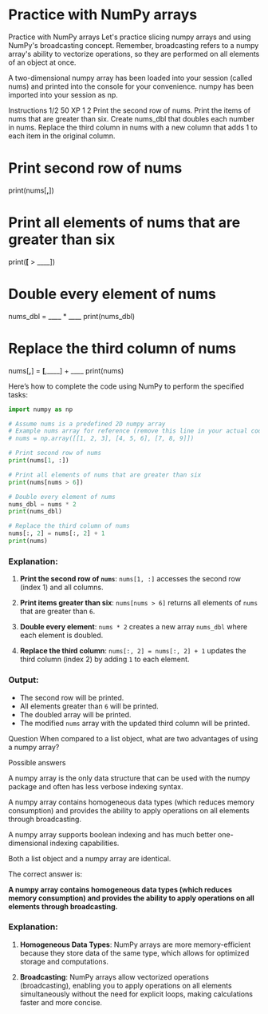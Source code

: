 # Practice with NumPy arrays

Practice with NumPy arrays
Let's practice slicing numpy arrays and using NumPy's broadcasting concept. Remember, broadcasting refers to a numpy array's ability to vectorize operations, so they are performed on all elements of an object at once.

A two-dimensional numpy array has been loaded into your session (called nums) and printed into the console for your convenience. numpy has been imported into your session as np.

Instructions 1/2
50 XP
1
2
Print the second row of nums.
Print the items of nums that are greater than six.
Create nums_dbl that doubles each number in nums.
Replace the third column in nums with a new column that adds 1 to each item in the original column.

# Print second row of nums
print(nums[____,____])

# Print all elements of nums that are greater than six
print(____[____ > ____])

# Double every element of nums
nums_dbl = ____ * ____
print(nums_dbl)

# Replace the third column of nums
nums[____,____] = ____[____,____] + ____
print(nums)

Here’s how to complete the code using NumPy to perform the specified tasks:

```python
import numpy as np

# Assume nums is a predefined 2D numpy array
# Example nums array for reference (remove this line in your actual code)
# nums = np.array([[1, 2, 3], [4, 5, 6], [7, 8, 9]])

# Print second row of nums
print(nums[1, :])

# Print all elements of nums that are greater than six
print(nums[nums > 6])

# Double every element of nums
nums_dbl = nums * 2
print(nums_dbl)

# Replace the third column of nums
nums[:, 2] = nums[:, 2] + 1
print(nums)
```

### Explanation:

1. **Print the second row of `nums`**: `nums[1, :]` accesses the second row (index 1) and all columns.

2. **Print items greater than six**: `nums[nums > 6]` returns all elements of `nums` that are greater than `6`.

3. **Double every element**: `nums * 2` creates a new array `nums_dbl` where each element is doubled.

4. **Replace the third column**: `nums[:, 2] = nums[:, 2] + 1` updates the third column (index 2) by adding `1` to each element.

### Output:

- The second row will be printed.
- All elements greater than `6` will be printed.
- The doubled array will be printed.
- The modified `nums` array with the updated third column will be printed.

Question
When compared to a list object, what are two advantages of using a numpy array?

Possible answers


A numpy array is the only data structure that can be used with the numpy package and often has less verbose indexing syntax.

A numpy array contains homogeneous data types (which reduces memory consumption) and provides the ability to apply operations on all elements through broadcasting.

A numpy array supports boolean indexing and has much better one-dimensional indexing capabilities.

Both a list object and a numpy array are identical.

The correct answer is:

**A numpy array contains homogeneous data types (which reduces memory consumption) and provides the ability to apply operations on all elements through broadcasting.**

### Explanation:
1. **Homogeneous Data Types**: NumPy arrays are more memory-efficient because they store data of the same type, which allows for optimized storage and computations.

2. **Broadcasting**: NumPy arrays allow vectorized operations (broadcasting), enabling you to apply operations on all elements simultaneously without the need for explicit loops, making calculations faster and more concise.